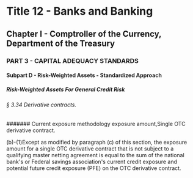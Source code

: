 
# Title 12 - Banks and Banking
## Chapter I - Comptroller of the Currency, Department of the Treasury
### PART 3 - CAPITAL ADEQUACY STANDARDS
#### Subpart D - Risk-Weighted Assets - Standardized Approach
##### Risk-Weighted Assets For General Credit Risk
###### § 3.34 Derivative contracts.
####### Current exposure methodology exposure amount,Single OTC derivative contract.

(b)-(1)Except as modified by paragraph (c) of this section, the exposure amount for a single OTC derivative contract that is not subject to a qualifying master netting agreement is equal to the sum of the national bank's or Federal savings association's current credit exposure and potential future credit exposure (PFE) on the OTC derivative contract.
